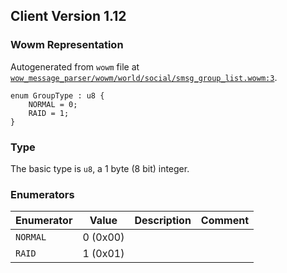 ## Client Version 1.12

### Wowm Representation

Autogenerated from `wowm` file at [`wow_message_parser/wowm/world/social/smsg_group_list.wowm:3`](https://github.com/gtker/wow_messages/tree/main/wow_message_parser/wowm/world/social/smsg_group_list.wowm#L3).
```rust,ignore
enum GroupType : u8 {
    NORMAL = 0;
    RAID = 1;
}
```
### Type
The basic type is `u8`, a 1 byte (8 bit) integer.
### Enumerators
| Enumerator | Value  | Description | Comment |
| --------- | -------- | ----------- | ------- |
| `NORMAL` | 0 (0x00) |  |  |
| `RAID` | 1 (0x01) |  |  |
